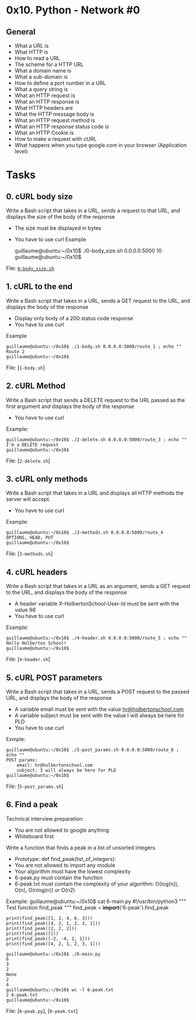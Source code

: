 # 0x10. Python - Network #0

## General
* What a URL is
* What HTTP is
* How to read a URL
* The scheme for a HTTP URL
* What a domain name is
* What a sub-domain is
* How to define a port number in a URL
* What a query string is
* What an HTTP request is
* What an HTTP response is
* What HTTP headers are
* What the HTTP message body is
* What an HTTP request method is
* What an HTTP response status code is
* What an HTTP Cookie is
* How to make a request with cURL
* What happens when you type google.com in your browser (Application level)

# Tasks

## 0. cURL body size
Write a Bash script that takes in a URL, sends a request to that URL, and displays the size of the body of the response

* The size must be displayed in bytes
* You have to use curl
Example

    guillaume@ubuntu:~/0x10$ ./0-body_size.sh 0.0.0.0:5000
    10
    guillaume@ubuntu:~/0x10$

File: [`0-body_size.sh`](https://github.com/paurbano/holbertonschool-higher_level_programming/blob/master/0x10-python-network_0/0-body_size.sh)

## 1. cURL to the end
Write a Bash script that takes in a URL, sends a GET request to the URL, and displays the body of the response

* Display only body of a 200 status code response
* You have to use curl

Example

    guillaume@ubuntu:~/0x10$ ./1-body.sh 0.0.0.0:5000/route_1 ; echo ""
    Route 2
    guillaume@ubuntu:~/0x10$

File: [`1-body.sh`]

## 2. cURL Method
Write a Bash script that sends a DELETE request to the URL passed as the first argument and displays the body of the response

* You have to use curl

Example:

    guillaume@ubuntu:~/0x10$ ./2-delete.sh 0.0.0.0:5000/route_3 ; echo ""
    I'm a DELETE request
    guillaume@ubuntu:~/0x10$
File: [`2-delete.sh`]

## 3. cURL only methods
Write a Bash script that takes in a URL and displays all HTTP methods the server will accept.

* You have to use curl

Example:

    guillaume@ubuntu:~/0x10$ ./3-methods.sh 0.0.0.0:5000/route_4
    OPTIONS, HEAD, PUT
    guillaume@ubuntu:~/0x10$
File: [`3-methods.sh`]

## 4. cURL headers
Write a Bash script that takes in a URL as an argument, sends a GET request to the URL, and displays the body of the response

* A header variable X-HolbertonSchool-User-Id must be sent with the value 98
* You have to use curl

Example:

    guillaume@ubuntu:~/0x10$ ./4-header.sh 0.0.0.0:5000/route_5 ; echo ""
    Hello Holberton School!
    guillaume@ubuntu:~/0x10$
File: [`4-header.sh`]

## 5. cURL POST parameters
Write a Bash script that takes in a URL, sends a POST request to the passed URL, and displays the body of the response

* A variable email must be sent with the value hr@holbertonschool.com
* A variable subject must be sent with the value I will always be here for PLD
* You have to use curl

Exmple:

    guillaume@ubuntu:~/0x10$ ./5-post_params.sh 0.0.0.0:5000/route_6 ; echo ""
    POST params:
        email: hr@holbertonschool.com
        subject: I will always be here for PLD
    guillaume@ubuntu:~/0x10$

File: [`5-post_params.sh`]

## 6. Find a peak
Technical interview preparation:

* You are not allowed to google anything
* Whiteboard first

Write a function that finds a peak in a list of unsorted integers.

* Prototype: def find_peak(list_of_integers):
* You are not allowed to import any module
* Your algorithm must have the lowest complexity
* 6-peak.py must contain the function
* 6-peak.txt must contain the complexity of your algorithm: O(log(n)), O(n), O(nlog(n)) or O(n2)

Example:
    guillaume@ubuntu:~/0x10$ cat 6-main.py
    #!/usr/bin/python3
    """ Test function find_peak """
    find_peak = __import__('6-peak').find_peak

    print(find_peak([1, 2, 4, 6, 3]))
    print(find_peak([4, 2, 1, 2, 3, 1]))
    print(find_peak([2, 2, 2]))
    print(find_peak([]))
    print(find_peak([-2, -4, 2, 1]))
    print(find_peak([4, 2, 1, 2, 3, 1]))

    guillaume@ubuntu:~/0x10$ ./6-main.py
    6
    3
    2
    None
    2
    4
    guillaume@ubuntu:~/0x10$ wc -l 6-peak.txt 
    2 6-peak.txt
    guillaume@ubuntu:~/0x10$

File: [`6-peak.py`], [`6-peak.txt`]

